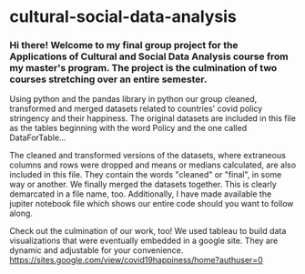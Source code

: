 # cultural-social-data-analysis
### Hi there! Welcome to my final group project for the Applications of Cultural and Social Data Analysis course from my master's program. The project is the culmination of two courses stretching over an entire semester.
Using python and the pandas library in python our group cleaned, transformed and merged datasets related to countries' covid policy stringency and their happiness. The original datasets are included in this file as the tables beginning with the word Policy and the one called
DataForTable...

The cleaned and transformed versions of the datasets, where extraneous columns and rows were dropped and means or medians calculated, are also included in this file. They contain the words "cleaned" or "final", in some way or another. We finally merged the datasets together.
This is clearly demarcated in a file name, too. Additionally, I have made available the jupiter notebook file which shows our entire code should you want to follow along.

Check out the culmination of our work, too! We used tableau to build data visualizations that were eventually embedded in a google site. They are dynamic and adjustable for your convenience. https://sites.google.com/view/covid19happiness/home?authuser=0
